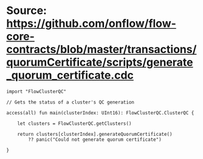 # Source: https://github.com/onflow/flow-core-contracts/blob/master/transactions/quorumCertificate/scripts/generate_quorum_certificate.cdc

```
import "FlowClusterQC"

// Gets the status of a cluster's QC generation

access(all) fun main(clusterIndex: UInt16): FlowClusterQC.ClusterQC {

    let clusters = FlowClusterQC.getClusters()

    return clusters[clusterIndex].generateQuorumCertificate()
        ?? panic("Could not generate quorum certificate")

}
```